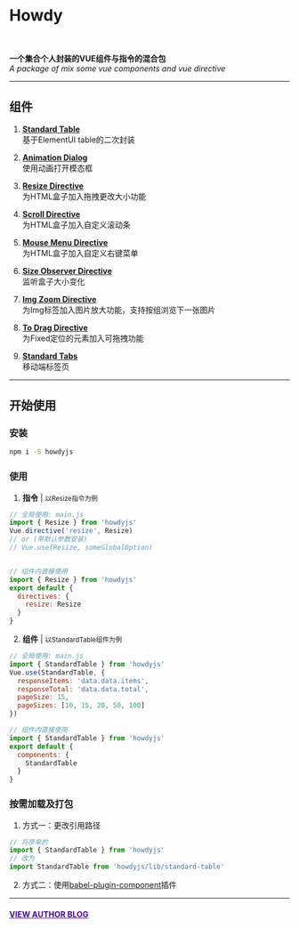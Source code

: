 # Howdy
<br>

**一个集合个人封装的VUE组件与指令的混合包**  
*A package of mix some vue components and vue directive*

---

## 组件
1. **[Standard Table](https://kongfandong.cn/howdy/standard-table)**  
基于ElementUI table的二次封装

2. **[Animation Dialog](https://kongfandong.cn/howdy/animation-dialog)**  
使用动画打开模态框

3. **[Resize Directive](https://kongfandong.cn/howdy/resize-directive)**  
为HTML盒子加入拖拽更改大小功能

4. **[Scroll Directive](https://kongfandong.cn/howdy/scroll-directive)**  
为HTML盒子加入自定义滚动条

5. **[Mouse Menu Directive](https://kongfandong.cn/howdy/mouse-menu-directive)**  
为HTML盒子加入自定义右键菜单

6. **[Size Observer Directive](https://kongfandong.cn/howdy/size-observer-directive)**  
监听盒子大小变化

7. **[Img Zoom Directive](https://kongfandong.cn/howdy/img-zoom-directive)**  
为Img标签加入图片放大功能，支持按组浏览下一张图片

8. **[To Drag Directive](https://kongfandong.cn/howdy/to-drag-directive)**  
为Fixed定位的元素加入可拖拽功能

9. **[Standard Tabs](https://kongfandong.cn/howdy/standard-tabs)**  
移动端标签页

---

## 开始使用

### 安装
```cmd
npm i -S howdyjs
```

### 使用
1. **指令** | <small>以Resize指令为例</small>

```js
// 全局使用: main.js
import { Resize } from 'howdyjs'
Vue.directive('resize', Resize)
// or (带默认参数安装)
// Vue.use(Resize, someGlobalOption)


// 组件内直接使用
import { Resize } from 'howdyjs'
export default {
  directives: {
    resize: Resize
  }
}
```  

2. **组件** | <small>以StandardTable组件为例</small>

```js
// 全局使用: main.js
import { StandardTable } from 'howdyjs'
Vue.use(StandardTable, {
  responseItems: 'data.data.items',
  responseTotal: 'data.data.total',
  pageSize: 15,
  pageSizes: [10, 15, 20, 50, 100]
})

// 组件内直接使用
import { StandardTable } from 'howdyjs'
export default {
  components: {
    StandardTable
  }
}
```

### 按需加载及打包
1. 方式一：更改引用路径

```js
// 将原来的
import { StandardTable } from 'howdyjs'
// 改为
import StandardTable from 'howdyjs/lib/standard-table'
```

2. 方式二：使用<a href="https://www.npmjs.com/package/babel-plugin-component" target="_blank">babel-plugin-component</a>插件

---


#### <a href="https://www.kongfandong.cn" target="_blank" style="color: rgb(75, 9, 150)">VIEW AUTHOR BLOG</a>